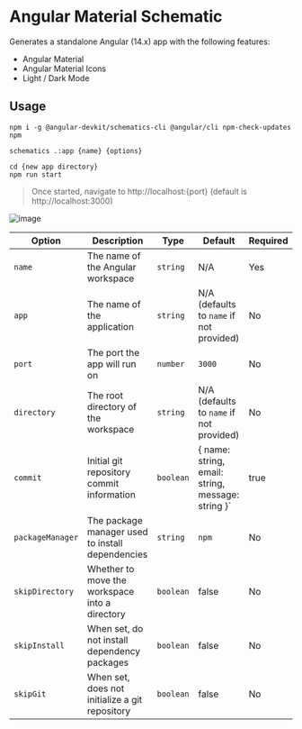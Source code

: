 # Angular Material Schematic

Generates a standalone Angular (14.x) app with the following features:

* Angular Material
* Angular Material Icons
* Light / Dark Mode

## Usage

```
npm i -g @angular-devkit/schematics-cli @angular/cli npm-check-updates npm

schematics .:app {name} {options}

cd {new app directory}
npm run start
```

> Once started, navigate to http://localhost:{port} (default is http://localhost:3000)

![image](https://user-images.githubusercontent.com/14102723/118379040-bec8e400-b5a5-11eb-8e37-195719eb62e0.png)  

Option | Description | Type | Default | Required
-------|-------------|------|---------|---------
`name` | The name of the Angular workspace | `string` | N/A | Yes
`app` | The name of the application | `string` | N/A (defaults to `name` if not provided) | No
`port` | The port the app will run on | `number` | `3000` | No
`directory` | The root directory of the workspace | `string` | N/A (defaults to `name` if not provided) | No
`commit` | Initial git repository commit information | `boolean` | { name: string, email: string, message: string }` | true | No
`packageManager` | The package manager used to install dependencies | `string` | `npm` | No
`skipDirectory` | Whether to move the workspace into a directory | `boolean` | false | No
`skipInstall` | When set, do not install dependency packages | `boolean` | false | No
`skipGit` | When set, does not initialize a git repository | `boolean` | false | No
